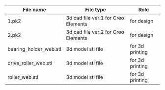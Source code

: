 File name | File type | Role
--- | --- | ---
1.pk2 | 3d cad file ver.1 for Creo Elements | for design
2.pk2 | 3d cad file ver.2 for Creo Elements | for design
bearing_holder_web.stl | 3d model stl file | for 3d printing
drive_roller_web.stl | 3d model stl file | for 3d printing
roller_web.stl | 3d model stl file | for 3d printing

